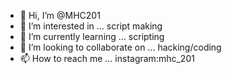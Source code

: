 - 👋 Hi, I’m @MHC201
- 👀 I’m interested in ... script making  
- 🌱 I’m currently learning ... scripting
- 💞️ I’m looking to collaborate on ... hacking/coding 
- 📫 How to reach me ... instagram:mhc_201

<!---
MHC2010/MHC2010 is a ✨ special ✨ repository because its `README.md` (this file) appears on your GitHub profile.
You can click the Preview link to take a look at your changes.
--->
